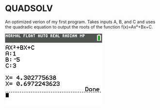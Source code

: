 # QUADSOLV

An optimized verion of my first program.
Takes inputs A, B, and C and uses the quadradic equation to output the roots of the function f(x)=Ax²+Bx+C.

![screenshot](QUADSOLV.png)
